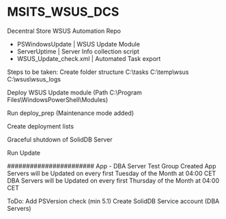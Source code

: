 # MSITS_WSUS_DCS
 Decentral Store WSUS Automation Repo
- PSWindowsUpdate |
WSUS Update Module
- ServerUptime |
Server Info collection script
- WSUS_Update_check.xml |
Automated Task export

Steps to be taken:
Create folder structure
    C:\tasks
    C:\temp\wsus
    C:\wsus\wsus_logs

Deploy WSUS Update module (Path C:\Program Files\WindowsPowerShell\Modules)

Run deploy_prep (Maintenance mode added)

Create deployment lists

Graceful shutdown of SolidDB Server

Run Update

#######################
App - DBA Server Test Group Created
App Servers will be Updated on every first Tuesday of the Month at 04:00 CET
DBA Servers will be Updated on every first Thursday of the Month at 04:00 CET

ToDo:
Add PSVersion check (min 5.1)
Create SolidDB Service account (DBA Servers)